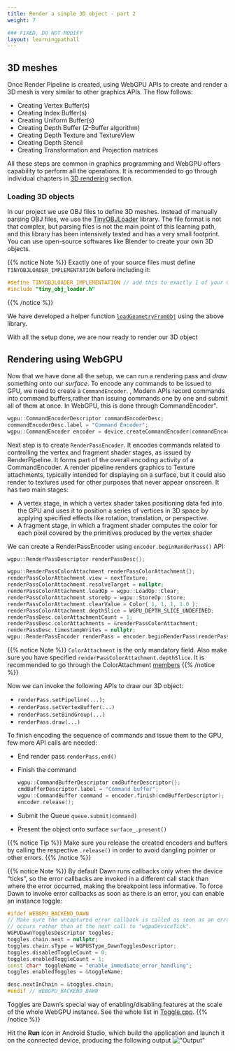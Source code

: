 ```yaml
---
title: Render a simple 3D object - part 2
weight: 7

### FIXED, DO NOT MODIFY
layout: learningpathall
---
```


## 3D meshes

Once Render Pipeline is created, using WebGPU APIs to create and render a 3D mesh is very similar to other graphics APIs. The flow follows:

* Creating Vertex Buffer(s)
* Creating Index Buffer(s)
* Creating Uniform Buffer(s)
* Creating Depth Buffer (Z-Buffer algorithm)
* Creating Depth Texture and TextureView
* Creating Depth Stencil
* Creating Transformation and Projection matrices

All these steps are common in graphics programming and WebGPU offers capability to perform all the operations. It is recommended to go through individual chapters in [3D rendering](https://eliemichel.github.io/LearnWebGPU/basic-3d-rendering/index.html) section.

### Loading 3D objects

In our project we use OBJ files to define 3D meshes. Instead of manually parsing OBJ files, we use the [TinyOBJLoader](https://github.com/tinyobjloader/tinyobjloader) library. The file format is not that complex, but parsing files is not the main point of this learning path, and this library has been intensively tested and has a very small footprint. You can use open-source softwares like Blender to create your own 3D objects.

{{% notice Note %}}
Exactly one of your source files must define `TINYOBJLOADER_IMPLEMENTATION` before including it:

```C++
#define TINYOBJLOADER_IMPLEMENTATION // add this to exactly 1 of your C++ files
#include "tiny_obj_loader.h"
```

{{% /notice %}}

We have developed a helper function [`loadGeometryFromObj`](https://github.com/varunchariArm/Android_DawnWebGPU/blob/main/app/src/main/cpp/webgpuRenderer.cpp#L475) using the above library.

With all the setup done, we are now ready to render our 3D object

## Rendering using WebGPU

Now that we have done all the setup, we can run a rendering pass and *draw* something onto our *surface*. To encode any commands to be issued to GPU, we need to create a `CommandEncoder`. , Modern APIs record commands into command buffers,rather than issuing commands one by one and submit all of them at once. In WebGPU, this is done through CommandEncoder".

```C++
wgpu::CommandEncoderDescriptor commandEncoderDesc;
commandEncoderDesc.label = "Command Encoder";
wgpu::CommandEncoder encoder = device.createCommandEncoder(commandEncoderDesc);
```

Next step is to create `RenderPassEncoder`. It encodes commands related to controlling the vertex and fragment shader stages, as issued by RenderPipeline. It forms part of the overall encoding activity of a CommandEncoder. A render pipeline renders graphics to Texture attachments, typically intended for displaying on a surface, but it could also render to textures used for other purposes that never appear onscreen. It has two main stages:

* A vertex stage, in which a vertex shader takes positioning data fed into the GPU and uses it to position a series of vertices in 3D space by applying specified effects like rotation, translation, or perspective.
* A fragment stage, in which a fragment shader computes the color for each pixel covered by the primitives produced by the vertex shader

We can create a RenderPassEncoder using `encoder.beginRenderPass()` API:

```C++
wgpu::RenderPassDescriptor renderPassDesc{};

wgpu::RenderPassColorAttachment renderPassColorAttachment{};
renderPassColorAttachment.view = nextTexture;
renderPassColorAttachment.resolveTarget = nullptr;
renderPassColorAttachment.loadOp = wgpu::LoadOp::Clear;
renderPassColorAttachment.storeOp = wgpu::StoreOp::Store;
renderPassColorAttachment.clearValue = Color{ 1, 1, 1, 1.0 };
renderPassColorAttachment.depthSlice = WGPU_DEPTH_SLICE_UNDEFINED;
renderPassDesc.colorAttachmentCount = 1;
renderPassDesc.colorAttachments = &renderPassColorAttachment;
renderPassDesc.timestampWrites = nullptr;
wgpu::RenderPassEncoder renderPass = encoder.beginRenderPass(renderPassDesc);
```

{{% notice Note %}}
`ColorAttachment` is the only mandatory field. Also make sure you have specified `renderPassColorAttachment.depthSlice`. It is recommended to go through the ColorAttachment [members](https://gpuweb.github.io/gpuweb/#color-attachments)
{{% /notice %}}

Now we can invoke the following APIs to draw our 3D object:

* `renderPass.setPipeline(...);`
* `renderPass.setVertexBuffer(...)`
* `renderPass.setBindGroup(...)`
* `renderPass.draw(...)`

To finish encoding the sequence of commands and issue them to the GPU, few more API calls are needed:

* End render pass `renderPass.end()`
* Finish the command
  
  ```C++
  wgpu::CommandBufferDescriptor cmdBufferDescriptor{};
  cmdBufferDescriptor.label = "Command buffer";
  wgpu::CommandBuffer command = encoder.finish(cmdBufferDescriptor);
  encoder.release();
  ```

* Submit the Queue `queue.submit(command)`
* Present the object onto surface `surface_.present()`

{{% notice Tip %}}
Make sure you release the created encoders and buffers by calling the respective `.release()` in order to avoid dangling pointer or other errors.
{{% /notice %}}

{{% notice Note %}}
By default Dawn runs callbacks only when the device “ticks”, so the error callbacks are invoked in a different call stack than where the error occurred, making the breakpoint less informative. To force Dawn to invoke error callbacks as soon as there is an error, you can enable an instance toggle:

```C++
#ifdef WEBGPU_BACKEND_DAWN
// Make sure the uncaptured error callback is called as soon as an error
// occurs rather than at the next call to "wgpuDeviceTick".
WGPUDawnTogglesDescriptor toggles;
toggles.chain.next = nullptr;
toggles.chain.sType = WGPUSType_DawnTogglesDescriptor;
toggles.disabledToggleCount = 0;
toggles.enabledToggleCount = 1;
const char* toggleName = "enable_immediate_error_handling";
toggles.enabledToggles = &toggleName;

desc.nextInChain = &toggles.chain;
#endif // WEBGPU_BACKEND_DAWN
```

Toggles are Dawn’s special way of enabling/disabling features at the scale of the whole WebGPU instance. See the whole list in [Toggle.cpp](https://dawn.googlesource.com/dawn/+/refs/heads/main/src/dawn/native/Toggles.cpp#33).
{{% /notice %}}

Hit the **Run** icon in Android Studio, which build the application and launch it on the connected device, producing the following output
!["Output"](./images/output.gif, "Output")
